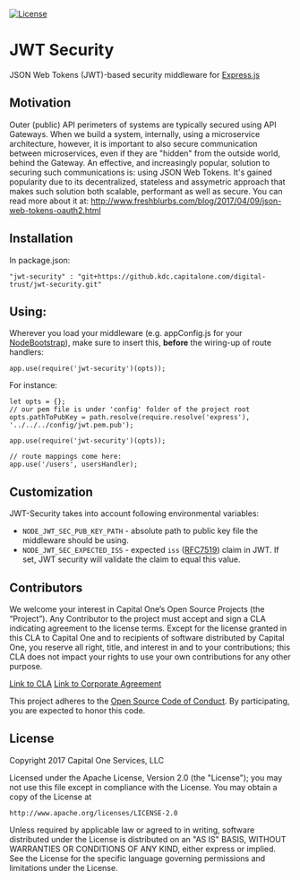 [![License](https://img.shields.io/badge/license-Apache%202-blue.svg)](https://www.apache.org/licenses/LICENSE-2.0)

# JWT Security

JSON Web Tokens (JWT)-based security middleware for
[Express.js](https://expressjs.com/)

## Motivation 

Outer (public) API perimeters of systems are typically secured using API Gateways. When we build a system, internally, using a microservice architecture, however, it is important to also secure communication between microservices, even if they are "hidden" from the outside world, behind the Gateway. An effective, and increasingly popular, solution to securing such communications is: using JSON Web Tokens. It's gained popularity due to its decentralized, stateless and assymetric approach that makes such solution both scalable, performant as well as secure. You can read more about it at: http://www.freshblurbs.com/blog/2017/04/09/json-web-tokens-oauth2.html

## Installation

In package.json:

```
"jwt-security" : "git+https://github.kdc.capitalone.com/digital-trust/jwt-security.git"
```

## Using:

Wherever you load your middleware (e.g. appConfig.js for your
[NodeBootstrap](http://nodebootstrap.io)), make sure to insert this, **before**
the wiring-up of route handlers:

```
app.use(require('jwt-security')(opts));
```

For instance:

```
let opts = {};
// our pem file is under 'config' folder of the project root
opts.pathToPubKey = path.resolve(require.resolve('express'), '../../../config/jwt.pem.pub');

app.use(require('jwt-security')(opts));

// route mappings come here:
app.use('/users', usersHandler);
```

## Customization

JWT-Security takes into account following environmental variables:

- `NODE_JWT_SEC_PUB_KEY_PATH` - absolute path to public key file the middleware
  should be using.
- `NODE_JWT_SEC_EXPECTED_ISS` - expected `iss` ([RFC7519](https://tools.ietf.org/html/rfc7519#section-4.1.1)) claim in JWT. If set, JWT
  security will validate the claim to equal this value.

## Contributors

We welcome your interest in Capital One’s Open Source Projects (the
“Project”). Any Contributor to the project must accept and sign a CLA
indicating agreement to the license terms. Except for the license
granted in this CLA to Capital One and to recipients of software
distributed by Capital One, you reserve all right, title, and interest
in and to your contributions; this CLA does not impact your rights to
use your own contributions for any other purpose.

[Link to CLA](https://docs.google.com/forms/d/19LpBBjykHPox18vrZvBbZUcK6gQTj7qv1O5hCduAZFU/viewform)
[Link to Corporate Agreement](https://docs.google.com/forms/d/e/1FAIpQLSeAbobIPLCVZD_ccgtMWBDAcN68oqbAJBQyDTSAQ1AkYuCp_g/viewform?usp=send_form)

This project adheres to the
[Open Source Code of Conduct](http://www.capitalone.io/codeofconduct/). By
participating, you are expected to honor this code.


## License

Copyright 2017 Capital One Services, LLC

Licensed under the Apache License, Version 2.0 (the "License");
you may not use this file except in compliance with the License.
You may obtain a copy of the License at

    http://www.apache.org/licenses/LICENSE-2.0

Unless required by applicable law or agreed to in writing, software
distributed under the License is distributed on an "AS IS" BASIS,
WITHOUT WARRANTIES OR CONDITIONS OF ANY KIND, either express or implied.
See the License for the specific language governing permissions and limitations under the License.
